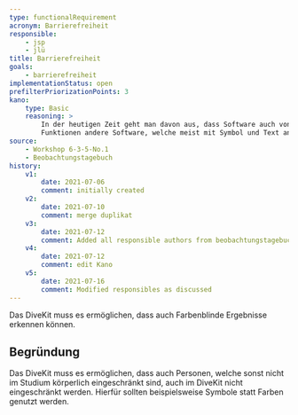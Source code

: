 ```yaml
---
type: functionalRequirement
acronym: Barrierefreiheit
responsible: 
    - jsp
    - jlü
title: Barrierefreiheit
goals: 
    - barrierefreiheit
implementationStatus: open
prefilterPriorizationPoints: 3
kano:
    type: Basic
    reasoning: >
        In der heutigen Zeit geht man davon aus, dass Software auch von Farbenblinden problemlos angewendet werden können. Dies merkt man auch an
        Funktionen andere Software, welche meist mit Symbol und Text angezeigt werden.
source:
    - Workshop 6-3-5-No.1
    - Beobachtungstagebuch
history:
    v1:
        date: 2021-07-06
        comment: initially created
    v2:
        date: 2021-07-10
        comment: merge duplikat
    v3:
        date: 2021-07-12
        comment: Added all responsible authors from beobachtungstagebuch
    v4:
        date: 2021-07-12
        comment: edit Kano
    v5:
        date: 2021-07-16
        comment: Modified responsibles as discussed
---
```


Das DiveKit muss es ermöglichen, dass auch Farbenblinde Ergebnisse erkennen können.

## Begründung

Das DiveKit muss es ermöglichen, dass auch Personen, welche sonst nicht im Studium körperlich eingeschränkt sind, auch im DiveKit nicht eingeschränkt werden. Hierfür sollten beispielsweise Symbole statt Farben genutzt werden.
